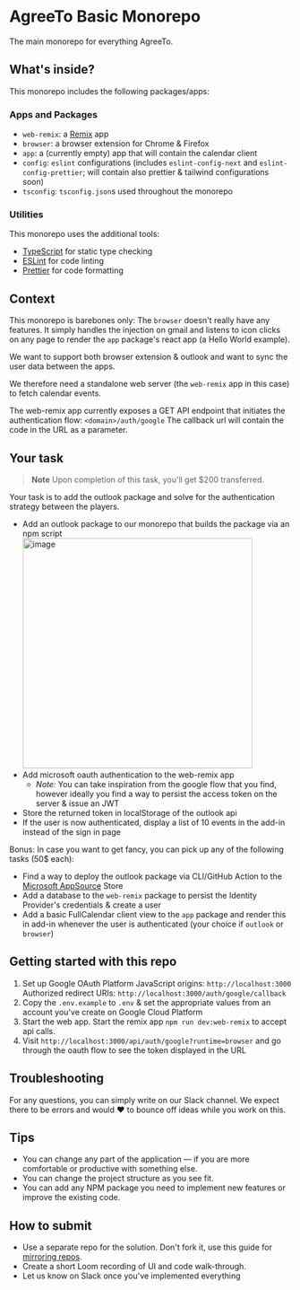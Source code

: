 # AgreeTo Basic Monorepo

The main monorepo for everything AgreeTo.

## What's inside?

This monorepo includes the following packages/apps:

### Apps and Packages

- `web-remix`: a [Remix](https://remix.run/) app
- `browser`: a browser extension for Chrome & Firefox
- `app`: a (currently empty) app that will contain the calendar client
- `config`: `eslint` configurations (includes `eslint-config-next` and `eslint-config-prettier`; will contain also prettier & tailwind configurations soon)
- `tsconfig`: `tsconfig.json`s used throughout the monorepo

### Utilities

This monorepo uses the additional tools:

- [TypeScript](https://www.typescriptlang.org/) for static type checking
- [ESLint](https://eslint.org/) for code linting
- [Prettier](https://prettier.io) for code formatting

## Context
This monorepo is barebones only:
The `browser` doesn't really have any features. It simply handles the injection on gmail and listens to icon clicks on any page to render the `app` package's react app (a Hello World example).

We want to support both browser extension & outlook and want to sync the user data between the apps. 

We therefore need a standalone web server (the `web-remix` app in this case) to fetch calendar events.

The web-remix app currently exposes a GET API endpoint that initiates the authentication flow:
`<domain>/auth/google`
The callback url will contain the code in the URL as a parameter.



## Your task
> **Note**
> Upon completion of this task, you'll get $200 transferred.

Your task is to add the outlook package and solve for the authentication strategy between the players.
- Add an outlook package to our monorepo that builds the package via an npm script
  <img width="410" alt="image" src="https://user-images.githubusercontent.com/18185649/170488699-8d3de54b-042f-48b3-8474-6476371a1638.png">
- Add microsoft oauth authentication to the web-remix app
  - *Note:* You can take inspiration from the google flow that you find, however ideally you find a way to persist the access token on the server & issue an JWT
- Store the returned token in localStorage of the outlook api
- If the user is now authenticated, display a list of 10 events in the add-in instead of the sign in page


Bonus:
In case you want to get fancy, you can pick up any of the following tasks (50$ each):

- Find a way to deploy the outlook package via CLI/GitHub Action to the [Microsoft AppSource](https://appsource.microsoft.com/de-de/home) Store
- Add a database to the `web-remix` package to persist the Identity Provider's credentials & create a user
- Add a basic FullCalendar client view to the `app` package and render this in add-in whenever the user is authenticated (your choice if `outlook` or `browser`)

## Getting started with this repo
1. Set up Google OAuth Platform
  JavaScript origins: `http://localhost:3000`
  Authorized redirect URIs: `http://localhost:3000/auth/google/callback`
2. Copy the `.env.example` to `.env` & set the appropriate values from an account you've create on Google Cloud Platform
3. Start the web app. Start the remix app `npm run dev:web-remix` to accept api calls.
4. Visit `http://localhost:3000/api/auth/google?runtime=browser` and go through the oauth flow to see the token displayed in the URL

## Troubleshooting
For any questions, you can simply write on our Slack channel. We expect there to be errors and would ❤️ to bounce off ideas while you work on this.

## Tips

- You can change any part of the application — if you are more comfortable or productive with something else.
- You can change the project structure as you see fit.
- You can add any NPM package you need to implement new features or improve the existing code.

## How to submit
- Use a separate repo for the solution. Don't fork it, use this guide for [mirroring repos](https://docs.github.com/en/github/creating-cloning-and-archiving-repositories/duplicating-a-repository#mirroring-a-repository).
- Create a short Loom recording of UI and code walk-through.
- Let us know on Slack once you've implemented everything

